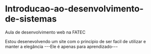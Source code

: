 # Introducao-ao-desenvolvimento-de-sistemas
Aula de desenvolvimento web na FATEC

Estou desenevolvendo um site com o principio de ser facil de utilizar e manter a elegância 
      ---Ele é apenas para aprendizado---

